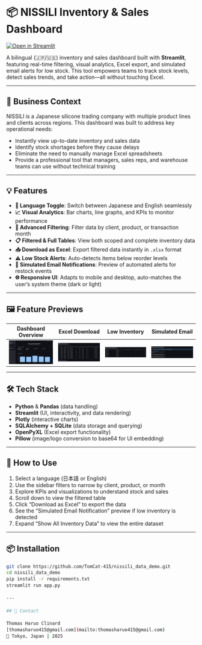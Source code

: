 # 📦 NISSILI Inventory & Sales Dashboard

[![Open in Streamlit](https://static.streamlit.io/badges/streamlit_badge_black_white.svg)](https://nissili-demo-dashboard.streamlit.app/)

A bilingual (🇯🇵/🇺🇸) inventory and sales dashboard built with **Streamlit**, featuring real-time filtering, visual analytics, Excel export, and simulated email alerts for low stock. This tool empowers teams to track stock levels, detect sales trends, and take action—all without touching Excel.

---

## 🏢 Business Context

NISSILI is a Japanese silicone trading company with multiple product lines and clients across regions. This dashboard was built to address key operational needs:

- Instantly view up-to-date inventory and sales data
- Identify stock shortages before they cause delays
- Eliminate the need to manually manage Excel spreadsheets
- Provide a professional tool that managers, sales reps, and warehouse teams can use without technical training

---

## 💡 Features

- **🔀 Language Toggle**: Switch between Japanese and English seamlessly
- **📈 Visual Analytics**: Bar charts, line graphs, and KPIs to monitor performance
- **🔎 Advanced Filtering**: Filter data by client, product, or transaction month
- **📋 Filtered & Full Tables**: View both scoped and complete inventory data
- **📥 Download as Excel**: Export filtered data instantly in `.xlsx` format
- **⚠️ Low Stock Alerts**: Auto-detects items below reorder levels
- **📧 Simulated Email Notifications**: Preview of automated alerts for restock events
- **🌐 Responsive UI**: Adapts to mobile and desktop, auto-matches the user’s system theme (dark or light)

---

## 🖼️ Feature Previews

| Dashboard Overview | Excel Download | Low Inventory | Simulated Email |
|--------------------|--------------|----------------|------------------|
| ![Dashboard showing KPIs, sidebar filters, and product sales chart](screenshots/dashboard_main.png) | ![Filtered inventory table with an Excel download button underneath](screenshots/excel_download.png) | ![Table highlighting low inventory items in red with restock flag](screenshots/low_inventory.png) | ![Preview of simulated email alert listing low-stock products](screenshots/email_alert.png) |

---

## 🛠️ Tech Stack

- **Python** & **Pandas** (data handling)
- **Streamlit** (UI, interactivity, and data rendering)
- **Plotly** (interactive charts)
- **SQLAlchemy + SQLite** (data storage and querying)
- **OpenPyXL** (Excel export functionality)
- **Pillow** (image/logo conversion to base64 for UI embedding)

---

## 📝 How to Use

1. Select a language (日本語 or English)
2. Use the sidebar filters to narrow by client, product, or month
3. Explore KPIs and visualizations to understand stock and sales
4. Scroll down to view the filtered table
5. Click “Download as Excel” to export the data
6. See the “Simulated Email Notification” preview if low inventory is detected
7. Expand “Show All Inventory Data” to view the entire dataset

---

## 📦 Installation

```bash
git clone https://github.com/TomCat-415/nissili_data_demo.git
cd nissili_data_demo
pip install -r requirements.txt
streamlit run app.py

---

## 🤝 Contact

Thomas Haruo Clinard
[thomasharuo415@gmail.com](mailto:thomasharuo415@gmail.com)
📍 Tokyo, Japan | 2025
